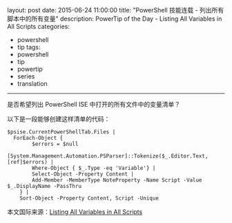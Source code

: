﻿layout: post
date: 2015-06-24 11:00:00
title: "PowerShell 技能连载 - 列出所有脚本中的所有变量"
description: PowerTip of the Day - Listing All Variables in All Scripts
categories:
- powershell
- tip
tags:
- powershell
- tip
- powertip
- series
- translation
---
是否希望列出 PowerShell ISE 中打开的所有文件中的变量清单？

以下是一段能够创建这样清单的代码：

    $psise.CurrentPowerShellTab.Files |
      ForEach-Object {
            $errors = $null
            [System.Management.Automation.PSParser]::Tokenize($_.Editor.Text, [ref]$errors) |
            Where-Object { $_.Type -eq 'Variable'} |
            Select-Object -Property Content |
            Add-Member -MemberType NoteProperty -Name Script -Value $_.DisplayName -PassThru 
        } |
        Sort-Object -Property Content, Script -Unique

<!--more-->
本文国际来源：[Listing All Variables in All Scripts](http://powershell.com/cs/blogs/tips/archive/2015/06/24/listing-all-variables-in-all-scripts.aspx)
